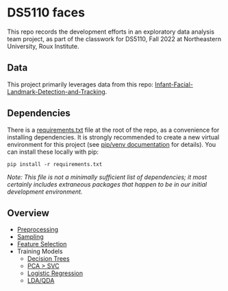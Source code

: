 # DS5110 faces

This repo records the development efforts in an exploratory data analysis team project, as part of the classwork for DS5110, Fall 2022 at Northeastern University, Roux Institute.

## Data

This project primarily leverages data from this repo: [Infant-Facial-Landmark-Detection-and-Tracking](https://github.com/ostadabbas/Infant-Facial-Landmark-Detection-and-Tracking).

## Dependencies

There is a [requirements.txt](requirements.txt) file at the root of the repo, as a convenience for installing dependencies. It is strongly recommended to create a new virtual environment for this project (see [pip/venv documentation](https://packaging.python.org/en/latest/guides/installing-using-pip-and-virtual-environments/) for details). You can install these locally with pip:
  ```
  pip install -r requirements.txt
  ```
  *Note: This file is not a minimally sufficient list of dependencies; it most certainly includes extraneous packages that happen to be in our initial development environment.*

## Overview
* [Preprocessing](preprocessing.md)
* [Sampling](sampling.md)
* [Feature Selection](feature_selection.md)
* Training Models
  * [Decision Trees](tree.md)
  * [PCA > SVC](svc.md)
  * [Logistic Regression](logreg.md)
  * [LDA/QDA](lda.md)